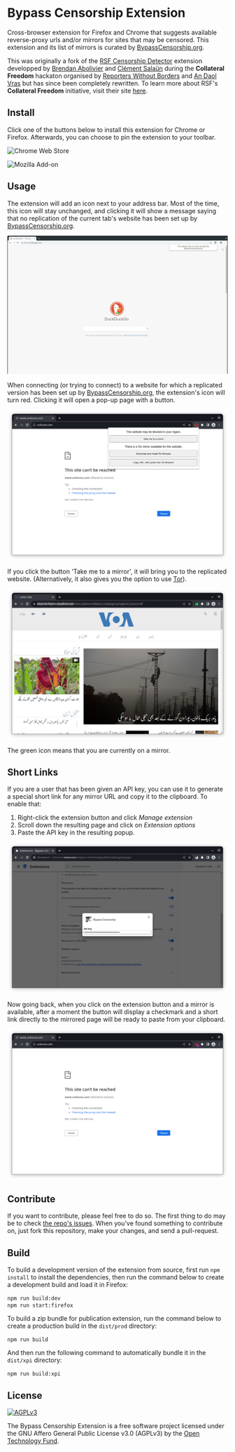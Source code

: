 # Bypass Censorship Extension

Cross-browser extension for Firefox and Chrome that suggests available
reverse-proxy urls and/or mirrors for sites that may be censored. This extension
and its list of mirrors is curated by
[BypassCensorship.org](https://bypasscensorship.org).

This was originally a fork of the
[RSF Censorship Detector](https://git.abolivier.bzh/babolivier/rsf-censorship-detector)
extension developped by [Brendan Abolivier](https://github.com/babolivier) and
[Clément Salaün](https://github.com/altitude) during the **Collateral Freedom**
hackaton organised by [Reporters Without Borders](https://en.rsf.org/) and
[An Daol Vras](http://lacantine-brest.net/) but has since been completely rewritten. To learn more about RSF's
**Collateral Freedom** initiative, visit their site
[here](https://rsf.org/collateral-freedom).

## Install

Click one of the buttons below to install this extension for Chrome or Firefox. Afterwards, you can choose to pin the extension to your toolbar.

![Chrome Web Store](https://img.shields.io/chrome-web-store/v/gdbljocmlhlhlmlcakjmmjeledigpfdl?logo=googlechrome&style=for-the-badge)

![Mozilla Add-on](https://img.shields.io/amo/v/bypass-censorship?logo=firefox&style=for-the-badge)

## Usage

The extension will add an icon next to your address bar. Most of the time, this
icon will stay unchanged, and clicking it will show a message saying that no
replication of the current tab's website has been set up by
[BypassCensorship.org](https://bypasscensorship.org).

![Screenshot 1](https://github.com/OpenTechFund/bypass-censorship-extension/blob/master/screenshots/chrome/sc1.png)

When connecting (or trying to connect) to a website for which a replicated
version has been set up by [BypassCensorship.org](https://bypasscensorship.org),
the extension's icon will turn red. Clicking it will open a pop-up page with a
button.

![Screenshot 2](https://github.com/OpenTechFund/bypass-censorship-extension/raw/master/screenshots/chrome/sc2.png)

If you click the button 'Take me to a mirror', it will bring you to the replicated website. (Alternatively, it also gives you the option to use [Tor](https://torproject.org)).

![Screenshot 3](https://github.com/OpenTechFund/bypass-censorship-extension/raw/master/screenshots/chrome/sc3.png)

The green icon means that you are currently on a mirror.

## Short Links

If you are a user that has been given an API key, you can use it to generate a special short link for any mirror URL and copy it to the clipboard. To enable that:

1. Right-click the extension button and click *Manage extension*
2. Scroll down the resulting page and click on *Extension options*
3. Paste the API key in the resulting popup.

![Screenshot 4](https://github.com/OpenTechFund/bypass-censorship-extension/raw/master/screenshots/chrome/sc4.png)

Now going back, when you click on the extension button and a mirror is available, after a moment the button will display a checkmark and a short link directly to the mirrored page will be ready to paste from your clipboard.

![Screenshot 5](https://github.com/OpenTechFund/bypass-censorship-extension/raw/master/screenshots/chrome/sc5.png)

## Contribute

If you want to contribute, please feel free to do so. The first thing to do may
be to check
[the repo's issues](https://github.com/OpenTechFund/bypass-censorship-extension/issues).
When you've found something to contribute on, just fork this repository, make
your changes, and send a pull-request.

## Build

To build a development version of the extension from source, first run
`npm install` to install the dependencies, then run the command below to create
a development build and load it in Firefox:

```
npm run build:dev
npm run start:firefox
```

To build a zip bundle for publication extension, run the command below to create
a production build in the `dist/prod` directory:

```
npm run build
```

And then run the following command to automatically bundle it in the `dist/xpi`
directory:

```
npm run build:xpi
```

## License

[<img src="https://www.gnu.org/graphics/agplv3-155x51.png" alt="AGPLv3" >](http://www.gnu.org/licenses/agpl-3.0.html)

The Bypass Censorship Extension is a free software project licensed under the
GNU Affero General Public License v3.0 (AGPLv3) by the
[Open Technology Fund](https://opentech.fund).
